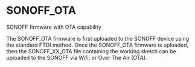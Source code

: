 # SONOFF_OTA
SONOFF firmware with OTA capability

The SONOFF_OTA firmware is first uploaded to the SONOFF device using the standard FTDI method.
Once the SONOFF_OTA firmware is uploaded, then the SONOFF_XX_OTA file containing the working sketch can be uploaded to the SONOFF via Wifi, or Over The Air (OTA).  
